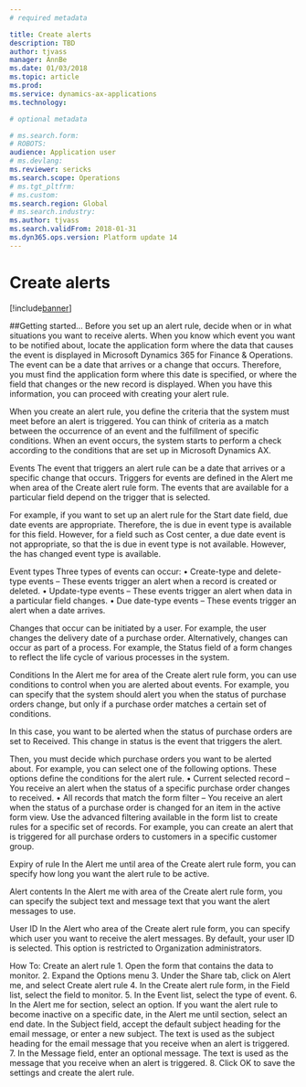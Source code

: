 ```yaml
---
# required metadata

title: Create alerts
description: TBD
author: tjvass
manager: AnnBe
ms.date: 01/03/2018
ms.topic: article
ms.prod: 
ms.service: dynamics-ax-applications
ms.technology: 

# optional metadata

# ms.search.form:
# ROBOTS:
audience: Application user
# ms.devlang: 
ms.reviewer: sericks
ms.search.scope: Operations
# ms.tgt_pltfrm: 
# ms.custom:
ms.search.region: Global
# ms.search.industry:
ms.author: tjvass
ms.search.validFrom: 2018-01-31 
ms.dyn365.ops.version: Platform update 14
---
```


# Create alerts

[!include[banner](../includes/banner.md)]

##Getting started…
Before you set up an alert rule, decide when or in what situations you want to receive alerts. When you know which event you want to be notified about, locate the application form where the data that causes the event is displayed in Microsoft Dynamics 365 for Finance & Operations. The event can be a date that arrives or a change that occurs. Therefore, you must find the application form where this date is specified, or where the field that changes or the new record is displayed. When you have this information, you can proceed with creating your alert rule.

When you create an alert rule, you define the criteria that the system must meet before an alert is triggered. You can think of criteria as a match between the occurrence of an event and the fulfillment of specific conditions. When an event occurs, the system starts to perform a check according to the conditions that are set up in Microsoft Dynamics AX. 

Events
The event that triggers an alert rule can be a date that arrives or a specific change that occurs. Triggers for events are defined in the Alert me when area of the Create alert rule form. The events that are available for a particular field depend on the trigger that is selected. 

For example, if you want to set up an alert rule for the Start date field, due date events are appropriate. Therefore, the is due in event type is available for this field. However, for a field such as Cost center, a due date event is not appropriate, so that the is due in event type is not available. However, the has changed event type is available. 

Event types
Three types of events can occur: 
	• Create-type and delete-type events – These events trigger an alert when a record is created or deleted. 
	• Update-type events – These events trigger an alert when data in a particular field changes. 
	• Due date-type events – These events trigger an alert when a date arrives. 
	
Changes that occur can be initiated by a user. For example, the user changes the delivery date of a purchase order. Alternatively, changes can occur as part of a process. For example, the Status field of a form changes to reflect the life cycle of various processes in the system. 

Conditions
In the Alert me for area of the Create alert rule form, you can use conditions to control when you are alerted about events. For example, you can specify that the system should alert you when the status of purchase orders change, but only if a purchase order matches a certain set of conditions. 

In this case, you want to be alerted when the status of purchase orders are set to Received. This change in status is the event that triggers the alert. 

Then, you must decide which purchase orders you want to be alerted about. For example, you can select one of the following options. These options define the conditions for the alert rule. 
	• Current selected record – You receive an alert when the status of a specific purchase order changes to received. 
	• All records that match the form filter – You receive an alert when the status of a purchase order is changed for an item in the active form view.  Use the advanced filtering available in the form list to create rules for a specific set of records. For example, you can create an alert that is triggered for all purchase orders to customers in a specific customer group.
	
Expiry of rule
In the Alert me until area of the Create alert rule form, you can specify how long you want the alert rule to be active. 

Alert contents
In the Alert me with area of the Create alert rule form, you can specify the subject text and message text that you want the alert messages to use. 

User ID
In the Alert who area of the Create alert rule form, you can specify which user you want to receive the alert messages. By default, your user ID is selected. This option is restricted to Organization administrators.

How To: Create an alert rule
	1. Open the form that contains the data to monitor. 
	2. Expand the Options menu
	3. Under the Share tab, click on Alert me, and select Create alert rule
	4. In the Create alert rule form, in the Field list, select the field to monitor. 
	5. In the Event list, select the type of event. 
	6. In the Alert me for section, select an option. 
If you want the alert rule to become inactive on a specific date, in the Alert me until section, select an end date. 
In the Subject field, accept the default subject heading for the email message, or enter a new subject. The text is used as the subject heading for the email message that you receive when an alert is triggered. 
	7. In the Message field, enter an optional message. The text is used as the message that you receive when an alert is triggered. 
	8. Click OK to save the settings and create the alert rule. 

